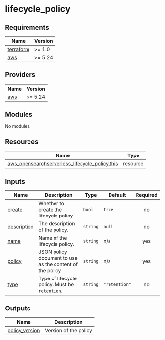 # lifecycle_policy

<!-- BEGINNING OF PRE-COMMIT-TERRAFORM DOCS HOOK -->
## Requirements

| Name | Version |
|------|---------|
| <a name="requirement_terraform"></a> [terraform](#requirement\_terraform) | >= 1.0 |
| <a name="requirement_aws"></a> [aws](#requirement\_aws) | >= 5.24 |

## Providers

| Name | Version |
|------|---------|
| <a name="provider_aws"></a> [aws](#provider\_aws) | >= 5.24 |

## Modules

No modules.

## Resources

| Name | Type |
|------|------|
| [aws_opensearchserverless_lifecycle_policy.this](https://registry.terraform.io/providers/hashicorp/aws/latest/docs/resources/opensearchserverless_lifecycle_policy) | resource |

## Inputs

| Name | Description | Type | Default | Required |
|------|-------------|------|---------|:--------:|
| <a name="input_create"></a> [create](#input\_create) | Whether to create the lifecycle policy | `bool` | `true` | no |
| <a name="input_description"></a> [description](#input\_description) | The description of the policy. | `string` | `null` | no |
| <a name="input_name"></a> [name](#input\_name) | Name of the lifecycle policy. | `string` | n/a | yes |
| <a name="input_policy"></a> [policy](#input\_policy) | JSON policy document to use as the content of the policy | `string` | n/a | yes |
| <a name="input_type"></a> [type](#input\_type) | Type of lifecycle policy. Must be `retention`. | `string` | `"retention"` | no |

## Outputs

| Name | Description |
|------|-------------|
| <a name="output_policy_version"></a> [policy\_version](#output\_policy\_version) | Version of the policy |
<!-- END OF PRE-COMMIT-TERRAFORM DOCS HOOK -->
